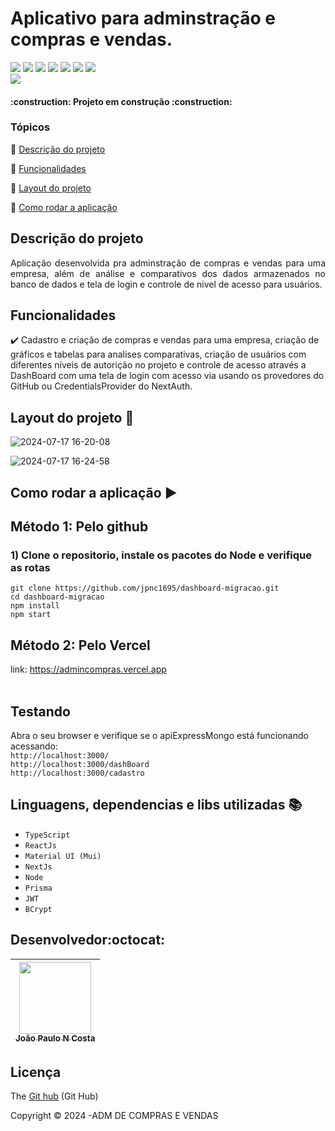 
<h1>Aplicativo para adminstração e compras e vendas.</h1> 
<p >
<img src="https://img.shields.io/badge/react-%2320232a.svg?style=for-the-badge&logo=react&logoColor=%2361DAFB"/>
<img src="https://img.shields.io/badge/typescript-%23007ACC.svg?style=for-the-badge&logo=typescript&logoColor=white"/>
<img src="https://img.shields.io/badge/Node.js-339933?style=for-the-badge&logo=nodedotjs&logoColor=white"/>
<img src="https://img.shields.io/badge/Next-black?style=for-the-badge&logo=next.js&logoColor=white"/>
<img src="https://img.shields.io/badge/Prisma-3982CE?style=for-the-badge&logo=Prisma&logoColor=white"/>
<img src="https://img.shields.io/badge/JWT-black?style=for-the-badge&logo=JSON%20web%20tokens"/>
<img src="https://img.shields.io/badge/sqlite-%2307405e.svg?style=for-the-badge&logo=sqlite&logoColor=white"/></br>


<img src="http://img.shields.io/static/v1?label=STATUS&message=EM%20DESENVOLVIMENTO&color=RED&style=for-the-badge"/>

</p>
<p align="center">
 
</p>

<h4 > 
    :construction:  Projeto em construção  :construction:
</h4>

### Tópicos 

:small_blue_diamond: [Descrição do projeto](#descrição-do-projeto)

:small_blue_diamond: [Funcionalidades](#funcionalidades)

:small_blue_diamond: [Layout do projeto](#layout-do-projeto-dash)

:small_blue_diamond: [Como rodar a aplicação](#como-rodar-a-aplicação-arrow_forward)

## Descrição do projeto 

<p align="justify">
 Aplicação desenvolvida pra adminstração de compras e vendas para uma empresa, 
 além de análise e comparativos dos dados armazenados no banco de dados 
 e tela de login e controle de nivel de acesso para usuários.
</p>

## Funcionalidades

:heavy_check_mark: Cadastro e criação de compras e vendas para uma empresa, criação de gráficos e tabelas para analises comparativas, 
criação de usuários com diferentes níveis de autorição no projeto e controle de acesso através a DashBoard com uma tela de login com
acesso via usando os provedores do GitHub ou CredentialsProvider do NextAuth.

## Layout do projeto :dash:

<!--<img src="https://github.com/jpnc1695/dashboard-migracao/blob/master/public/Login.png?raw=true" width=500vh> -->
![2024-07-17 16-20-08](https://github.com/user-attachments/assets/6e14d1f5-457e-4d0e-aad2-0c51c746fb19)

![2024-07-17 16-24-58](https://github.com/user-attachments/assets/a31ce325-fca3-4ed9-af1d-64e75a31606d)

<!--<img src="https://github.com/jpnc1695/dashboard-migracao/blob/master/public/Cadastro.png?raw=true" width=500vh> -->

<!--<img src="https://github.com/jpnc1695/dashboard-migracao/blob/master/public/DashBoard.png?raw=true" width=500vh> -->


## Como rodar a aplicação :arrow_forward:

## Método 1: Pelo github
### 1) Clone o repositorio, instale os pacotes do Node e verifique as rotas

``` 
git clone https://github.com/jpnc1695/dashboard-migracao.git
cd dashboard-migracao
npm install
npm start
```
## Método 2: Pelo Vercel 
link: <https://admincompras.vercel.app> </br>
</br>

## Testando

Abra o seu browser e verifique se o apiExpressMongo está funcionando acessando:</br>
`http://localhost:3000/`   
`http://localhost:3000/dashBoard`   
`http://localhost:3000/cadastro`   

## Linguagens, dependencias e libs utilizadas :books:

- ``TypeScript``
- ``ReactJs``
- ``Material UI (Mui)``
- ``NextJs``
- ``Node``
- ``Prisma``
- ``JWT``
- ``BCrypt``

## Desenvolvedor:octocat:
| [<img src="https://avatars.githubusercontent.com/u/84605494?v=4" width=115><br><sub>João Paulo N Costa</sub>](https://github.com/jpnv1695) |  
| :---: |


## Licença 

The [Git hub]() (Git Hub)

Copyright :copyright: 2024 -ADM DE COMPRAS E VENDAS



